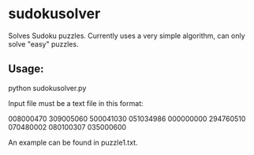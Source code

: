 # sudokusolver

Solves Sudoku puzzles. Currently uses a very simple algorithm, can only solve "easy" puzzles.

## Usage:

python sudokusolver.py <inputfile>

Input file must be a text file in this format:

008000470
309005060
500041030
051034986
000000000
294760510
070480002
080100307
035000600

An example can be found in puzzle1.txt.
